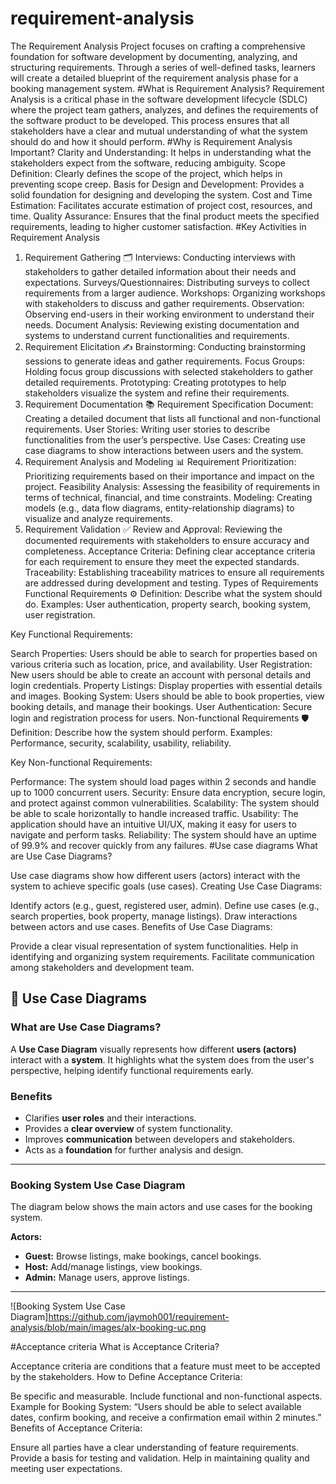 # requirement-analysis
The Requirement Analysis Project focuses on crafting a comprehensive foundation for software development by documenting, analyzing, and structuring requirements. Through a series of well-defined tasks, learners will create a detailed blueprint of the requirement analysis phase for a booking management system.
#What is Requirement Analysis?
Requirement Analysis is a critical phase in the software development lifecycle (SDLC) where the project team gathers, analyzes, and defines the requirements of the software product to be developed. This process ensures that all stakeholders have a clear and mutual understanding of what the system should do and how it should perform.
#Why is Requirement Analysis Important?
Clarity and Understanding: It helps in understanding what the stakeholders expect from the software, reducing ambiguity.
Scope Definition: Clearly defines the scope of the project, which helps in preventing scope creep.
Basis for Design and Development: Provides a solid foundation for designing and developing the system.
Cost and Time Estimation: Facilitates accurate estimation of project cost, resources, and time.
Quality Assurance: Ensures that the final product meets the specified requirements, leading to higher customer satisfaction.
#Key Activities in Requirement Analysis
1. Requirement Gathering 🗂️
Interviews: Conducting interviews with stakeholders to gather detailed information about their needs and expectations.
Surveys/Questionnaires: Distributing surveys to collect requirements from a larger audience.
Workshops: Organizing workshops with stakeholders to discuss and gather requirements.
Observation: Observing end-users in their working environment to understand their needs.
Document Analysis: Reviewing existing documentation and systems to understand current functionalities and requirements.
2. Requirement Elicitation ✍️
Brainstorming: Conducting brainstorming sessions to generate ideas and gather requirements.
Focus Groups: Holding focus group discussions with selected stakeholders to gather detailed requirements.
Prototyping: Creating prototypes to help stakeholders visualize the system and refine their requirements.
3. Requirement Documentation 📚
Requirement Specification Document: Creating a detailed document that lists all functional and non-functional requirements.
User Stories: Writing user stories to describe functionalities from the user’s perspective.
Use Cases: Creating use case diagrams to show interactions between users and the system.
4. Requirement Analysis and Modeling 📊
Requirement Prioritization: Prioritizing requirements based on their importance and impact on the project.
Feasibility Analysis: Assessing the feasibility of requirements in terms of technical, financial, and time constraints.
Modeling: Creating models (e.g., data flow diagrams, entity-relationship diagrams) to visualize and analyze requirements.
5. Requirement Validation ✅
Review and Approval: Reviewing the documented requirements with stakeholders to ensure accuracy and completeness.
Acceptance Criteria: Defining clear acceptance criteria for each requirement to ensure they meet the expected standards.
Traceability: Establishing traceability matrices to ensure all requirements are addressed during development and testing.
Types of Requirements
Functional Requirements ⚙️
Definition: Describe what the system should do.
Examples: User authentication, property search, booking system, user registration.

Key Functional Requirements:

Search Properties: Users should be able to search for properties based on various criteria such as location, price, and availability.
User Registration: New users should be able to create an account with personal details and login credentials.
Property Listings: Display properties with essential details and images.
Booking System: Users should be able to book properties, view booking details, and manage their bookings.
User Authentication: Secure login and registration process for users.
Non-functional Requirements 🛡️
Definition: Describe how the system should perform.
Examples: Performance, security, scalability, usability, reliability.

Key Non-functional Requirements:

Performance: The system should load pages within 2 seconds and handle up to 1000 concurrent users.
Security: Ensure data encryption, secure login, and protect against common vulnerabilities.
Scalability: The system should be able to scale horizontally to handle increased traffic.
Usability: The application should have an intuitive UI/UX, making it easy for users to navigate and perform tasks.
Reliability: The system should have an uptime of 99.9% and recover quickly from any failures.
#Use case diagrams
What are Use Case Diagrams?

Use case diagrams show how different users (actors) interact with the system to achieve specific goals (use cases).
Creating Use Case Diagrams:

Identify actors (e.g., guest, registered user, admin).
Define use cases (e.g., search properties, book property, manage listings).
Draw interactions between actors and use cases.
Benefits of Use Case Diagrams:

Provide a clear visual representation of system functionalities.
Help in identifying and organizing system requirements.
Facilitate communication among stakeholders and development team.
## 🧩 Use Case Diagrams

### What are Use Case Diagrams?

A **Use Case Diagram** visually represents how different **users (actors)** interact with a **system**. It highlights what the system does from the user's perspective, helping identify functional requirements early.

### Benefits
- Clarifies **user roles** and their interactions.  
- Provides a **clear overview** of system functionality.  
- Improves **communication** between developers and stakeholders.  
- Acts as a **foundation** for further analysis and design.

---

### Booking System Use Case Diagram

The diagram below shows the main actors and use cases for the booking system.

**Actors:**
- **Guest:** Browse listings, make bookings, cancel bookings.  
- **Host:** Add/manage listings, view bookings.  
- **Admin:** Manage users, approve listings.

---
![Booking System Use Case Diagram]https://github.com/jaymoh001/requirement-analysis/blob/main/images/alx-booking-uc.png

#Acceptance criteria
What is Acceptance Criteria?

Acceptance criteria are conditions that a feature must meet to be accepted by the stakeholders.
How to Define Acceptance Criteria:

Be specific and measurable.
Include functional and non-functional aspects.
Example for Booking System: “Users should be able to select available dates, confirm booking, and receive a confirmation email within 2 minutes.”
Benefits of Acceptance Criteria:

Ensure all parties have a clear understanding of feature requirements.
Provide a basis for testing and validation.
Help in maintaining quality and meeting user expectations.
